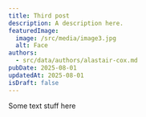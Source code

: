 ```yaml
---
title: Third post
description: A description here.
featuredImage:
  image: /src/media/image3.jpg
  alt: Face
authors:
  - src/data/authors/alastair-cox.md
pubDate: 2025-08-01
updatedAt: 2025-08-01
isDraft: false
---
```


Some text stuff here
